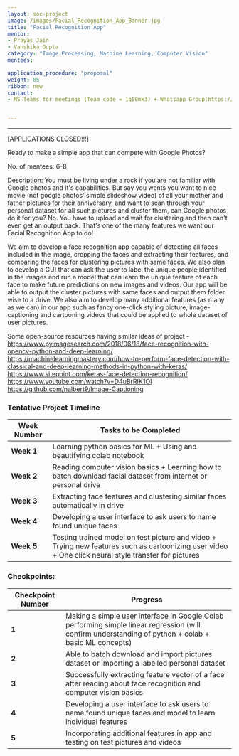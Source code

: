 ```yaml
---
layout: soc-project
image: /images/Facial_Recognition_App_Banner.jpg
title: "Facial Recognition App"
mentor: 
- Prayas Jain
- Vanshika Gupta 
category: "Image Processing, Machine Learning, Computer Vision"
mentees:

application_procedure: "proposal" 
weight: 85
ribbon: new
contact:
- MS Teams for meetings (Team code = 1q50mk3) + Whatsapp Group(https://chat.whatsapp.com/HuoXHBOcwUFAu5M3YPnssA)


---
```


---
[APPLICATIONS CLOSED!!!]

<!--break-->

Ready to make a simple app that can compete with Google Photos?

No. of mentees: 6-8

Description:
You must be living under a rock if you are not familiar with Google photos and it's capabilities. But say you wants you want to nice movie (not google photos' simple slideshow video) of all your mother and father pictures for their anniversary, and want to scan through your personal dataset for all such pictures and cluster them, can Google photos do it for you? No. You have to upload and wait for clustering and then can't even get an output back. That's one of the many features we want our Facial Recognition App to do!

We aim to develop a face recognition app capable of detecting all faces included in the image, cropping the faces and extracting their features, and comparing the faces for clustering pictures with same faces. We also plan to develop a GUI that can ask the user to label the unique people identified in the images and run a model that can learn the unique feature of each face to make future predictions on new images and videos. Our app will be able to output the cluster pictures with same faces and output them folder wise to a drive. We also aim to develop many additional features (as many as we can) in our app such as fancy one-click styling picture, image-captioning and cartooning videos that could be applied to whole dataset of user pictures.

Some open-source resources having similar ideas of project - 
https://www.pyimagesearch.com/2018/06/18/face-recognition-with-opencv-python-and-deep-learning/
https://machinelearningmastery.com/how-to-perform-face-detection-with-classical-and-deep-learning-methods-in-python-with-keras/
https://www.sitepoint.com/keras-face-detection-recognition/
https://www.youtube.com/watch?v=D4uBrRIK1OI
https://github.com/nalbert9/Image-Captioning


<!--break-->

<!--break-->
### Tentative Project Timeline


|Week Number  | Tasks to be Completed|
|--- | --- | 
|**Week 1** | Learning python basics for ML + Using and beautifying colab notebook   |
|**Week 2** | Reading computer vision basics + Learning how to batch download facial dataset from internet or personal drive |
|**Week 3** |Extracting face features and clustering similar faces automatically in drive|
|**Week 4** | Developing a user interface to ask users to name found unique faces |
|**Week 5** | Testing trained model on test picture and video + Trying new features such as cartoonizing user video + One click neural style transfer for pictures |


### Checkpoints:
<!--break-->

|Checkpoint Number  | Progress|
|--- | --- | 
|**1** | Making a simple user interface in Google Colab performing simple linear regression (will confirm understanding of python + colab + basic ML concepts)|
|**2** |Able to batch download and import pictures dataset or importing a labelled personal dataset |
|**3** |Successfully extracting feature vector of a face after reading about face recognition and computer vision basics|
|**4** |Developing a user interface to ask users to name found unique faces and model to learn individual features|
|**5** | Incorporating additional features in app and testing on test pictures and videos|

<!--break-->
